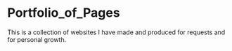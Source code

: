 # Portfolio_of_Pages
This is a collection of websites I have made and produced for requests and for personal growth.
